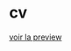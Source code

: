 # cv
[voir la preview](https://htmlpreview.github.io/?https://github.com/uNick51/cv/blob/master/index.html)
